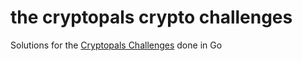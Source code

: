 # the cryptopals crypto challenges

Solutions for the [Cryptopals Challenges]("http://cryptopals.com/") done in Go